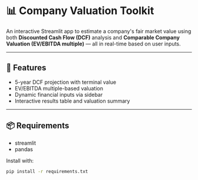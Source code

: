 # 📊 Company Valuation Toolkit

An interactive Streamlit app to estimate a company's fair market value using both **Discounted Cash Flow (DCF)** analysis and **Comparable Company Valuation (EV/EBITDA multiple)** — all in real-time based on user inputs.

---

## 🚀 Features

- 5-year DCF projection with terminal value  
- EV/EBITDA multiple-based valuation  
- Dynamic financial inputs via sidebar  
- Interactive results table and valuation summary  

---

## 📦 Requirements

- streamlit  
- pandas  

Install with:
```bash
pip install -r requirements.txt

